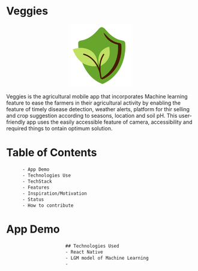 # Veggies

<p align="center" width="100%">
    <img width="33%" src="logo.png">
</p>

Veggies is the agricultural mobile app that incorporates Machine learning feature to ease the farmers in their agricultural activity by enabling the feature of timely disease detection,  weather alerts, platform for thir selling and crop suggestion according to seasons, location and soil pH.  This user-friendly app uses the easily accessible feature of camera, accessibility and required things to ontain optimum solution.                           

# Table of Contents 
          - App Demo                          
          - Technologies Use
          - TechStack
          - Features
          - Inspiration/Motivation 
          - Status
          - How to contribute 
                          
                          
# App Demo 
                          ## Technologies Used
                          - React Native 
                          - LGM model of Machine Learning 
                          - 
                          
                     
                       
                          



  
  
  
